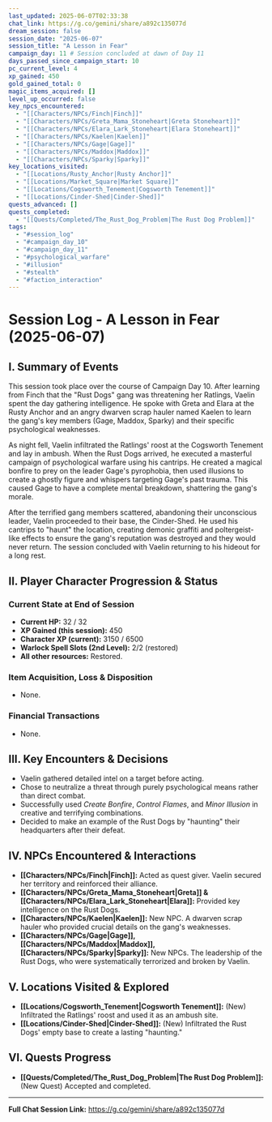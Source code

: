```yaml
---
last_updated: 2025-06-07T02:33:38
chat_link: https://g.co/gemini/share/a892c135077d
dream_session: false
session_date: "2025-06-07"
session_title: "A Lesson in Fear"
campaign_day: 11 # Session concluded at dawn of Day 11
days_passed_since_campaign_start: 10
pc_current_level: 4
xp_gained: 450
gold_gained_total: 0
magic_items_acquired: []
level_up_occurred: false
key_npcs_encountered:
  - "[[Characters/NPCs/Finch|Finch]]"
  - "[[Characters/NPCs/Greta_Mama_Stoneheart|Greta Stoneheart]]"
  - "[[Characters/NPCs/Elara_Lark_Stoneheart|Elara Stoneheart]]"
  - "[[Characters/NPCs/Kaelen|Kaelen]]"
  - "[[Characters/NPCs/Gage|Gage]]"
  - "[[Characters/NPCs/Maddox|Maddox]]"
  - "[[Characters/NPCs/Sparky|Sparky]]"
key_locations_visited:
  - "[[Locations/Rusty_Anchor|Rusty Anchor]]"
  - "[[Locations/Market_Square|Market Square]]"
  - "[[Locations/Cogsworth_Tenement|Cogsworth Tenement]]"
  - "[[Locations/Cinder-Shed|Cinder-Shed]]"
quests_advanced: []
quests_completed:
  - "[[Quests/Completed/The_Rust_Dog_Problem|The Rust Dog Problem]]"
tags:
  - "#session_log"
  - "#campaign_day_10"
  - "#campaign_day_11"
  - "#psychological_warfare"
  - "#illusion"
  - "#stealth"
  - "#faction_interaction"
---
```


# Session Log - A Lesson in Fear (2025-06-07)

## I. Summary of Events
This session took place over the course of Campaign Day 10. After learning from Finch that the "Rust Dogs" gang was threatening her Ratlings, Vaelin spent the day gathering intelligence. He spoke with Greta and Elara at the Rusty Anchor and an angry dwarven scrap hauler named Kaelen to learn the gang's key members (Gage, Maddox, Sparky) and their specific psychological weaknesses.

As night fell, Vaelin infiltrated the Ratlings' roost at the Cogsworth Tenement and lay in ambush. When the Rust Dogs arrived, he executed a masterful campaign of psychological warfare using his cantrips. He created a magical bonfire to prey on the leader Gage's pyrophobia, then used illusions to create a ghostly figure and whispers targeting Gage's past trauma. This caused Gage to have a complete mental breakdown, shattering the gang's morale.

After the terrified gang members scattered, abandoning their unconscious leader, Vaelin proceeded to their base, the Cinder-Shed. He used his cantrips to "haunt" the location, creating demonic graffiti and poltergeist-like effects to ensure the gang's reputation was destroyed and they would never return. The session concluded with Vaelin returning to his hideout for a long rest.

## II. Player Character Progression & Status

### Current State at End of Session
* **Current HP:** 32 / 32
* **XP Gained (this session):** 450
* **Character XP (current):** 3150 / 6500
* **Warlock Spell Slots (2nd Level):** 2/2 (restored)
* **All other resources:** Restored.

### Item Acquisition, Loss & Disposition
* None.

### Financial Transactions
* None.

## III. Key Encounters & Decisions
* Vaelin gathered detailed intel on a target before acting.
* Chose to neutralize a threat through purely psychological means rather than direct combat.
* Successfully used *Create Bonfire*, *Control Flames*, and *Minor Illusion* in creative and terrifying combinations.
* Decided to make an example of the Rust Dogs by "haunting" their headquarters after their defeat.

## IV. NPCs Encountered & Interactions
* **[[Characters/NPCs/Finch|Finch]]:** Acted as quest giver. Vaelin secured her territory and reinforced their alliance.
* **[[Characters/NPCs/Greta_Mama_Stoneheart|Greta]] & [[Characters/NPCs/Elara_Lark_Stoneheart|Elara]]:** Provided key intelligence on the Rust Dogs.
* **[[Characters/NPCs/Kaelen|Kaelen]]:** New NPC. A dwarven scrap hauler who provided crucial details on the gang's weaknesses.
* **[[Characters/NPCs/Gage|Gage]], [[Characters/NPCs/Maddox|Maddox]], [[Characters/NPCs/Sparky|Sparky]]:** New NPCs. The leadership of the Rust Dogs, who were systematically terrorized and broken by Vaelin.

## V. Locations Visited & Explored
* **[[Locations/Cogsworth_Tenement|Cogsworth Tenement]]:** (New) Infiltrated the Ratlings' roost and used it as an ambush site.
* **[[Locations/Cinder-Shed|Cinder-Shed]]:** (New) Infiltrated the Rust Dogs' empty base to create a lasting "haunting."

## VI. Quests Progress
* **[[Quests/Completed/The_Rust_Dog_Problem|The Rust Dog Problem]]:** (New Quest) Accepted and completed.

---
**Full Chat Session Link:** https://g.co/gemini/share/a892c135077d